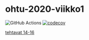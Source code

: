 # ohtu-2020-viikko1

![GitHub Actions](https://github.com/StrappedGlint13/ohtu-2020-viikko1/workflows/Java%20CI%20with%20Gradle/badge.svg)
[![codecov](https://codecov.io/gh/StrappedGlint13/ohtu-2020-viikko1/branch/main/graph/badge.svg?token=33PSHLDW0W)](undefined)

[tehtavat 14-16](https://github.com/StrappedGlint13/ohtu-tehtavat)
